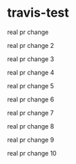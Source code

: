 # travis-test
real pr change

real pr change 2

real pr change 3

real pr change 4

real pr change 5


real pr change 6

real pr change 7

real pr change 8

real pr change 9

real pr change 10
